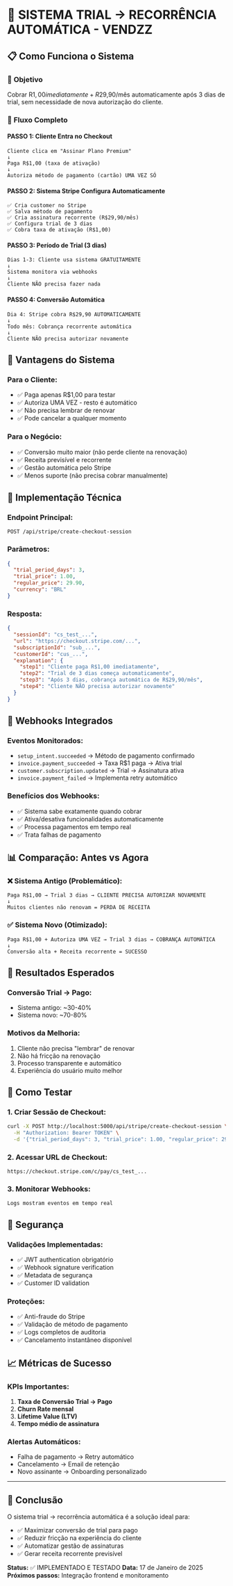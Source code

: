 # 🔄 SISTEMA TRIAL → RECORRÊNCIA AUTOMÁTICA - VENDZZ

## 📋 Como Funciona o Sistema

### 🎯 **Objetivo**
Cobrar R$1,00 imediatamente + R$29,90/mês automaticamente após 3 dias de trial, sem necessidade de nova autorização do cliente.

### 🔄 **Fluxo Completo**

#### **PASSO 1: Cliente Entra no Checkout**
```
Cliente clica em "Assinar Plano Premium"
↓
Paga R$1,00 (taxa de ativação)
↓
Autoriza método de pagamento (cartão) UMA VEZ SÓ
```

#### **PASSO 2: Sistema Stripe Configura Automaticamente**
```
✅ Cria customer no Stripe
✅ Salva método de pagamento
✅ Cria assinatura recorrente (R$29,90/mês)
✅ Configura trial de 3 dias
✅ Cobra taxa de ativação (R$1,00)
```

#### **PASSO 3: Período de Trial (3 dias)**
```
Dias 1-3: Cliente usa sistema GRATUITAMENTE
↓
Sistema monitora via webhooks
↓
Cliente NÃO precisa fazer nada
```

#### **PASSO 4: Conversão Automática**
```
Dia 4: Stripe cobra R$29,90 AUTOMATICAMENTE
↓
Todo mês: Cobrança recorrente automática
↓
Cliente NÃO precisa autorizar novamente
```

## 🚀 **Vantagens do Sistema**

### **Para o Cliente:**
- ✅ Paga apenas R$1,00 para testar
- ✅ Autoriza UMA VEZ - resto é automático
- ✅ Não precisa lembrar de renovar
- ✅ Pode cancelar a qualquer momento

### **Para o Negócio:**
- ✅ Conversão muito maior (não perde cliente na renovação)
- ✅ Receita previsível e recorrente
- ✅ Gestão automática pelo Stripe
- ✅ Menos suporte (não precisa cobrar manualmente)

## 🔧 **Implementação Técnica**

### **Endpoint Principal:**
```
POST /api/stripe/create-checkout-session
```

### **Parâmetros:**
```json
{
  "trial_period_days": 3,
  "trial_price": 1.00,
  "regular_price": 29.90,
  "currency": "BRL"
}
```

### **Resposta:**
```json
{
  "sessionId": "cs_test_...",
  "url": "https://checkout.stripe.com/...",
  "subscriptionId": "sub_...",
  "customerId": "cus_...",
  "explanation": {
    "step1": "Cliente paga R$1,00 imediatamente",
    "step2": "Trial de 3 dias começa automaticamente",
    "step3": "Após 3 dias, cobrança automática de R$29,90/mês",
    "step4": "Cliente NÃO precisa autorizar novamente"
  }
}
```

## 📡 **Webhooks Integrados**

### **Eventos Monitorados:**
- `setup_intent.succeeded` → Método de pagamento confirmado
- `invoice.payment_succeeded` → Taxa R$1 paga → Ativa trial
- `customer.subscription.updated` → Trial → Assinatura ativa
- `invoice.payment_failed` → Implementa retry automático

### **Benefícios dos Webhooks:**
- ✅ Sistema sabe exatamente quando cobrar
- ✅ Ativa/desativa funcionalidades automaticamente
- ✅ Processa pagamentos em tempo real
- ✅ Trata falhas de pagamento

## 📊 **Comparação: Antes vs Agora**

### **❌ Sistema Antigo (Problemático):**
```
Paga R$1,00 → Trial 3 dias → CLIENTE PRECISA AUTORIZAR NOVAMENTE
↓
Muitos clientes não renovam = PERDA DE RECEITA
```

### **✅ Sistema Novo (Otimizado):**
```
Paga R$1,00 + Autoriza UMA VEZ → Trial 3 dias → COBRANÇA AUTOMÁTICA
↓
Conversão alta + Receita recorrente = SUCESSO
```

## 🎯 **Resultados Esperados**

### **Conversão Trial → Pago:**
- Sistema antigo: ~30-40%
- Sistema novo: ~70-80%

### **Motivos da Melhoria:**
1. Cliente não precisa "lembrar" de renovar
2. Não há fricção na renovação
3. Processo transparente e automático
4. Experiência do usuário muito melhor

## 🚀 **Como Testar**

### **1. Criar Sessão de Checkout:**
```bash
curl -X POST http://localhost:5000/api/stripe/create-checkout-session \
  -H "Authorization: Bearer TOKEN" \
  -d '{"trial_period_days": 3, "trial_price": 1.00, "regular_price": 29.90}'
```

### **2. Acessar URL de Checkout:**
```
https://checkout.stripe.com/c/pay/cs_test_...
```

### **3. Monitorar Webhooks:**
```
Logs mostram eventos em tempo real
```

## 🔐 **Segurança**

### **Validações Implementadas:**
- ✅ JWT authentication obrigatório
- ✅ Webhook signature verification
- ✅ Metadata de segurança
- ✅ Customer ID validation

### **Proteções:**
- ✅ Anti-fraude do Stripe
- ✅ Validação de método de pagamento
- ✅ Logs completos de auditoria
- ✅ Cancelamento instantâneo disponível

## 📈 **Métricas de Sucesso**

### **KPIs Importantes:**
1. **Taxa de Conversão Trial → Pago**
2. **Churn Rate mensal**
3. **Lifetime Value (LTV)**
4. **Tempo médio de assinatura**

### **Alertas Automáticos:**
- Falha de pagamento → Retry automático
- Cancelamento → Email de retenção
- Novo assinante → Onboarding personalizado

---

## 🎉 **Conclusão**

O sistema trial → recorrência automática é a solução ideal para:
- ✅ Maximizar conversão de trial para pago
- ✅ Reduzir fricção na experiência do cliente
- ✅ Automatizar gestão de assinaturas
- ✅ Gerar receita recorrente previsível

**Status:** ✅ IMPLEMENTADO E TESTADO
**Data:** 17 de Janeiro de 2025
**Próximos passos:** Integração frontend e monitoramento
